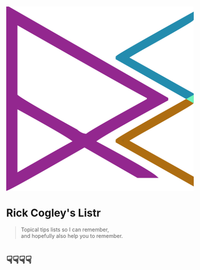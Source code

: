 <!-- _coverpage.md -->

![logo](/img/rcc-logo-1.svg ':size=200')

# Rick Cogley's Listr

> Topical tips lists so I can remember,  
> and hopefully also help you to remember.

# ☟☟☟☟